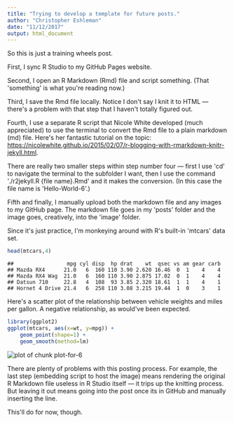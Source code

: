 ```yaml
---
title: "Trying to develop a template for future posts."
author: "Christopher Eshleman"
date: "11/12/2017"
output: html_document
---
```


So this is just a training wheels post.

First, I sync R Studio to my GitHub Pages website. 

Second, I open an R Markdown (Rmd) file and script something. (That 'something' is what you're reading now.)

Third, I save the Rmd file locally. Notice I don't say I knit it to HTML — there's a problem with that step that I haven't totally figured out. 

Fourth, I use a separate R script that Nicole White developed (much appreciated) to use the terminal to convert the Rmd file to a plain markdown (md) file. Here's her fantastic tutorial on the topic: https://nicolewhite.github.io/2015/02/07/r-blogging-with-rmarkdown-knitr-jekyll.html. 

There are really two smaller steps within step number four — first I use 'cd' to navigate the terminal to the subfolder I want, then I use the command './r2jekyll.R {file name}.Rmd' and it makes the conversion. (In this case the file name is 'Hello-World-6'.)

Fifth and finally, I manually upload both the markdown file and any images to my GitHub page. The markdown file goes in my 'posts' folder and the image goes, creatively, into the 'image' folder. 



Since it's just practice, I'm monkeying around with R's built-in 'mtcars' data set. 


```r
head(mtcars,4)
```

```
##                 mpg cyl disp  hp drat    wt  qsec vs am gear carb
## Mazda RX4      21.0   6  160 110 3.90 2.620 16.46  0  1    4    4
## Mazda RX4 Wag  21.0   6  160 110 3.90 2.875 17.02  0  1    4    4
## Datsun 710     22.8   4  108  93 3.85 2.320 18.61  1  1    4    1
## Hornet 4 Drive 21.4   6  258 110 3.08 3.215 19.44  1  0    3    1
```

Here's a scatter plot of the relationship between vehicle weights and miles per gallon. A negative relationship, as would've been expected. 


```r
library(ggplot2) 
ggplot(mtcars, aes(x=wt, y=mpg)) +
    geom_point(shape=1) +   
    geom_smooth(method=lm)  
```

![plot of chunk plot-for-6](/Users/chriseshleman/Dropbox/pages/chriseshleman.github.io/images/post-plot-for-6.png)


There are plenty of problems with this posting process. For example, the last step (embedding script to host the image) means rendering the original R Markdown file useless in R Studio itself — it trips up the knitting process. But leaving it out means going into the post once its in GitHub and manually inserting the line.  

This'll do for now, though. 
